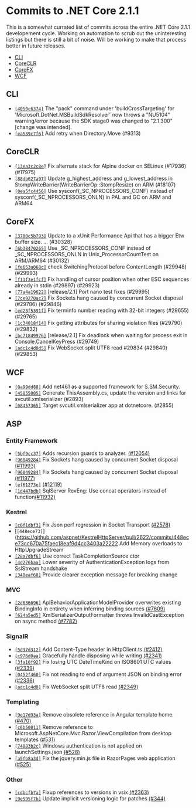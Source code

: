 # Commits to .NET Core 2.1.1

This is a somewhat currated list of commits across the entire .NET Core 2.1.1 developement cycle. Working on automation to scrub out the uninteresting listings but there is still a bit of noise. Will be working to make that process better in future releases.

* [CLI](#cli)
* [CoreCLR](#coreclr)
* [CoreFX](#corefx)
* [WCF](#wcf)

## CLI

* [`[4050c6374]`](https://github.com/dotnet/cli/commit/4050c6374) The "pack" command under 'buildCrossTargeting' for 'Microsoft.DotNet.MSBuildSdkResolver' now throws a "NU5104" warning/error because the SDK stage0 was changed to "2.1.300" [change was intended].
* [`[ea539c7f6]`](https://github.com/dotnet/cli/commit/ea539c7f6) Add retry when Directory.Move (#9313)

## CoreCLR

* [`[13ea3c2c8e]`](https://github.com/dotnet/coreclr/commit/13ea3c2c8e) Fix alternate stack for Alpine docker on SELinux (#17936) (#17975)
* [`[88db627a97]`](https://github.com/dotnet/coreclr/commit/88db627a97) Update g_highest_address and g_lowest_address in StompWriteBarrier(WriteBarrierOp::StompResize) on ARM (#18107)
* [`[0ea5fc4456]`](https://github.com/dotnet/coreclr/commit/0ea5fc4456) Use sysconf(_SC_NPROCESSORS_CONF) instead of sysconf(_SC_NPROCESSORS_ONLN) in PAL and GC on ARM and ARM64

## CoreFX

* [`[3700c5b793]`](https://github.com/dotnet/corefx/commit/3700c5b793) Update to a xUnit Performance Api that has a bigger Etw buffer size. … (#30328)
* [`[6b38470265]`](https://github.com/dotnet/corefx/commit/6b38470265) Use _SC_NPROCESSORS_CONF instead of _SC_NPROCESSORS_ONLN in Unix_ProcessorCountTest on ARM/ARM64 (#30132)
* [`[fe653a068c]`](https://github.com/dotnet/corefx/commit/fe653a068c) check SwitchingProtocol before ContentLength (#29948) (#29993)
* [`[f11f3e1fcf]`](https://github.com/dotnet/corefx/commit/f11f3e1fcf) Fix handling of cursor position when other ESC sequences already in stdin (#29897) (#29923)
* [`[77a4a19622]`](https://github.com/dotnet/corefx/commit/77a4a19622) [release/2.1] Port nano test fixes (#29995)
* [`[7ce9270ac7]`](https://github.com/dotnet/corefx/commit/7ce9270ac7) Fix Sockets hang caused by concurrent Socket disposal (#29786) (#29846)
* [`[ed23f5391f]`](https://github.com/dotnet/corefx/commit/ed23f5391f) Fix terminfo number reading with 32-bit integers (#29655) (#29765)
* [`[1c34018f14]`](https://github.com/dotnet/corefx/commit/1c34018f14) Fix getting attributes for sharing violation files (#29790) (#29832)
* [`[bc71849976]`](https://github.com/dotnet/corefx/commit/bc71849976) [release/2.1] Fix deadlock when waiting for process exit in Console.CancelKeyPress (#29749)
* [`[adc1c4d0d5]`](https://github.com/dotnet/corefx/commit/adc1c4d0d5) Fix WebSocket split UTF8 read #29834 (#29840) (#29853)

## WCF

* [`[0a99dd88]`](https://github.com/dotnet/wcf/commit/0a99dd88) Add net461 as a supported framework for S.SM.Security.
* [`[45855085]`](https://github.com/dotnet/wcf/commit/45855085) Generate ThisAssembly.cs, update the version and links for svcutil.xmlserializer (#2893)
* [`[68457365]`](https://github.com/dotnet/wcf/commit/68457365) Target svcutil.xmlserializer app at dotnetcore. (#2855)

## ASP

### Entity Framework

* [`[5bf9cc37]`](https://github.com/aspnet/EntityFrameworkCore/commit/5bf9cc370699f86e3609c183b3b23bfe2e3b1b23) Adds recursion guards to analyzer. [(#12054)](https://github.com/aspnet/EntityFrameworkCore/issues/12054)
* [`[96049284]`](https://github.com/dotnet/corefx/pull/29846/commits/96049284dd577863c8b361fea06eadcfe5f1588b) Fix Sockets hang caused by concurrent Socket disposal [(#11993)](https://github.com/aspnet/EntityFrameworkCore/issues/11993)
* [`[96049284]`](https://github.com/dotnet/corefx/pull/29846/commits/96049284dd577863c8b361fea06eadcfe5f1588b) Fix Sockets hang caused by concurrent Socket disposal [(#11977)](https://github.com/aspnet/EntityFrameworkCore/issues/11977)
* [`[ef61273e]`](https://github.com/aspnet/EntityFrameworkCore/pull/12164/commits/ef61273ed948a2be8f0a081dc57b16ad3bc2de03) [(#12119)](https://github.com/aspnet/EntityFrameworkCore/issues/12119)
* [`[1d447bdb]`](https://github.com/aspnet/EntityFrameworkCore/commit/1d447bdb0a550c52a04dcbd2cbc1200faa837686) SqlServer RevEng: Use concat operators instead of function[(#11932)](https://github.com/aspnet/EntityFrameworkCore/issues/11932)

### Kestrel

* [`[c6f1dbf3]`](https://github.com/aspnet/KestrelHttpServer/pull/2578/commits/c6f1dbf37840dfb7d0e46ec4907c87a7b27e60ea) Fix Json perf regression in Socket Transport [(#2578)](https://github.com/aspnet/KestrelHttpServer/issues/2578)
* [`[448ece73]`](https://github.com/aspnet/KestrelHttpServer/pull/2622/commits/448ece73cc670a75faec18eaf9d4cc3403a22222 Add Memory<byte> overloads to HttpUpgradeStream
* [`[28a7dbf6]`](https://github.com/aspnet/KestrelHttpServer/pull/2618/commits/28a7dbf6f13ff9611d6cb23fdeb227776823f714) Use correct TaskCompletionSource ctor
* [`[4d276baa]`](https://github.com/aspnet/KestrelHttpServer/pull/2614/commits/4d276baa6f5dcef8215ff3042c73f62ac09a806c) Lower severity of AuthenticationException logs from SslStream handshake
* [`[340eaf68]`](https://github.com/aspnet/KestrelHttpServer/pull/2623/commits/340eaf6831ce906145ad9f839185481e5cdea329) Provide clearer exception message for breaking change

### MVC

* [`[2d636696]`](https://github.com/aspnet/Mvc/commit/2d63669695379d7da9c92653c24c8c626df02dad)	ApiBehaviorApplicationModelProvider overwrites existing BindingInfo in entirety when inferring binding sources [(#7609)](https://github.com/aspnet/Mvc/issues/7609)
* [`[624a5ed5]`](https://github.com/aspnet/Mvc/commit/624a5ed522e8e32a97fb1ba61e25d2302a5abfed)	XmlSerializerOutputFormatter throws InvalidCastException on async method [(#7782)](https://github.com/aspnet/Mvc/issues/7782)

### SignalR

* [`[5d37d312]`](https://github.com/aspnet/SignalR/commit/5d37d312e043c73a5f6d1db2c1e57a1c1280fb46)	Add Content-Type header in HttpClient.ts [(#2412)](https://github.com/aspnet/SignalR/issues/2412)
* [`[c976d0aa]`](https://github.com/aspnet/SignalR/commit/c976d0aa6ed4c77574aa49a46a178008a0cb1636)	Gracefully handle disposing while writing [(#2341)](https://github.com/aspnet/SignalR/issues/2341)
* [`[3fa10f92]`](https://github.com/aspnet/SignalR/commit/3fa10f92adf8be2c3c390ed78251143f82c0745c)	Fix losing UTC DateTimeKind on ISO8601 UTC values [(#2339)](https://github.com/aspnet/SignalR/issues/2339)
* [`[0452f460]`](https://github.com/aspnet/SignalR/commit/0452f460c65b7de2806f12bea44c615b229534f5)	Fix not reading to end of argument JSON on binding error [(#2336)](https://github.com/aspnet/SignalR/issues/2336)
* [`[adc1c4d0]`](https://github.com/dotnet/corefx/commit/adc1c4d0d5d7886d63b3372559cb2f5cf942ffd9)	Fix WebSocket split UTF8 read [(#2349)](https://github.com/aspnet/SignalR/issues/2349)


### Templating

* [`[9e17d93a]`](https://github.com/aspnet/templating/commit/9e17d93acf4cc9eebc12560ff55e6027b2c5ba87) Remove obsolete reference in Angular template home. [(#470)](https://github.com/aspnet/templating/issues/470)
* [`[c6b50011]`](https://github.com/aspnet/templating/commit/c6b5001149fb39e2d030f564385ebd05b5de6f2d) Remove reference to Microsoft.AspNetCore.Mvc.Razor.ViewCompilation from desktop templates [(#531)](https://github.com/aspnet/templating/issues/531)
* [`[74883b2c]`](https://github.com/aspnet/templating/commit/74883b2cf035ae0a05d99cc125ce352eade66d40) Windows authentication is not applied on launchSettings.json [(#528)](https://github.com/aspnet/templating/issues/528)
* [`[a5fb8a3d]`](https://github.com/aspnet/templating/pull/543/commits/a5fb8a3d3cb582ca4fadf71098a3b1bc16ed5a18) Fix the jquery.min.js file in RazorPages web application [(#525)](https://github.com/aspnet/templating/issues/525)

### Other

* [`[cdbcfb7a]`](https://github.com/aspnet/Razor/commit/cdbcfb7a05db42f33c27aff0dcffa76735db13e7) Fixup references to versions in vsix [(#2363)](https://github.com/aspnet/Razor/issues/2363)
* [`[9e595f7b]`](https://github.com/aspnet/websdk/commit/9e595f7b78ff0b0bee35ad47d7af417adee8b7b7) Update implicit versioning logic for patches [(#344)](https://github.com/aspnet/websdk/issues/344)